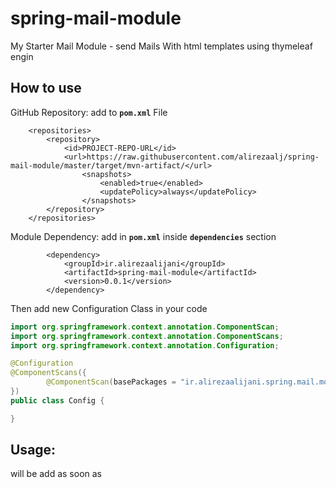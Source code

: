 # spring-mail-module
My Starter Mail Module - send Mails With html templates using thymeleaf engin
## How to use
GitHub Repository: add to **`pom.xml`** File
```
    <repositories>
        <repository>
            <id>PROJECT-REPO-URL</id>
            <url>https://raw.githubusercontent.com/alirezaalj/spring-mail-module/master/target/mvn-artifact/</url>
                <snapshots>
                    <enabled>true</enabled>
                    <updatePolicy>always</updatePolicy>
                </snapshots>
        </repository>
    </repositories>
```

Module Dependency: add in **`pom.xml`** inside **`dependencies`** section

```
        <dependency>
            <groupId>ir.alirezaalijani</groupId>
            <artifactId>spring-mail-module</artifactId>
            <version>0.0.1</version>
        </dependency>
```

Then add new Configuration Class in your code

```java
import org.springframework.context.annotation.ComponentScan;
import org.springframework.context.annotation.ComponentScans;
import org.springframework.context.annotation.Configuration;

@Configuration
@ComponentScans({
        @ComponentScan(basePackages = "ir.alirezaalijani.spring.mail.module.*")
})
public class Config {

}
```

## Usage: 
will be add as soon as 
